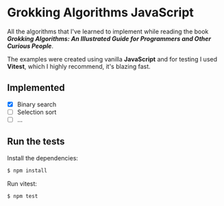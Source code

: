 # Grokking Algorithms JavaScript

All the algorithms that I've learned to implement while reading the book **_Grokking Algorithms: An Illustrated Guide for Programmers and Other Curious People_**.

The examples were created using vanilla **JavaScript** and for testing I used **Vitest**, which I highly recommend, it's blazing fast.

## Implemented

- [x] Binary search
- [ ] Selection sort
- [ ] ...

## Run the tests

Install the dependencies:

```bash
$ npm install
```

Run vitest:

```bash
$ npm test
```
